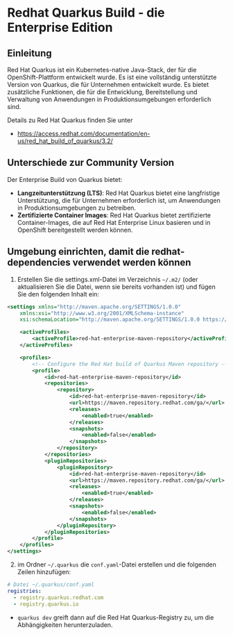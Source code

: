 # Redhat Quarkus Build - die Enterprise Edition

## Einleitung

Red Hat Quarkus ist ein Kubernetes-native Java-Stack, der für die OpenShift-Plattform entwickelt wurde. Es ist eine vollständig unterstützte Version von Quarkus, die für Unternehmen entwickelt wurde. Es bietet zusätzliche Funktionen, die für die Entwicklung, Bereitstellung und Verwaltung von Anwendungen in Produktionsumgebungen erforderlich sind.

Details zu Red Hat Quarkus finden Sie unter

* <https://access.redhat.com/documentation/en-us/red_hat_build_of_quarkus/3.2/>

## Unterschiede zur Community Version

Der Enterprise Build von Quarkus bietet:

* **Langzeitunterstützung (LTS)**: Red Hat Quarkus bietet eine langfristige Unterstützung, die für Unternehmen erforderlich ist, um Anwendungen in Produktionsumgebungen zu betreiben.
* **Zertifizierte Container Images**: Red Hat Quarkus bietet zertifizierte Container-Images, die auf Red Hat Enterprise Linux basieren und in OpenShift bereitgestellt werden können.

## Umgebung einrichten, damit die redhat-dependencies verwendet werden können

1. Erstellen Sie die settings.xml-Datei im Verzeichnis `~/.m2/` (oder aktualisieren Sie die Datei, wenn sie bereits vorhanden ist) und fügen Sie den folgenden Inhalt ein:

```xml
<settings xmlns="http://maven.apache.org/SETTINGS/1.0.0"
    xmlns:xsi="http://www.w3.org/2001/XMLSchema-instance"
    xsi:schemaLocation="http://maven.apache.org/SETTINGS/1.0.0 https://maven.apache.org/xsd/settings-1.0.0.xsd">

    <activeProfiles>
        <activeProfile>red-hat-enterprise-maven-repository</activeProfile>
    </activeProfiles>

    <profiles>
        <!-- Configure the Red Hat build of Quarkus Maven repository -->
        <profile>
            <id>red-hat-enterprise-maven-repository</id>
            <repositories>
                <repository>
                    <id>red-hat-enterprise-maven-repository</id>
                    <url>https://maven.repository.redhat.com/ga/</url>
                    <releases>
                        <enabled>true</enabled>
                    </releases>
                    <snapshots>
                        <enabled>false</enabled>
                    </snapshots>
                </repository>
            </repositories>
            <pluginRepositories>
                <pluginRepository>
                    <id>red-hat-enterprise-maven-repository</id>
                    <url>https://maven.repository.redhat.com/ga/</url>
                    <releases>
                        <enabled>true</enabled>
                    </releases>
                    <snapshots>
                        <enabled>false</enabled>
                    </snapshots>
                </pluginRepository>
            </pluginRepositories>
        </profile>
    </profiles>
</settings>
```

2. im Ordner `~/.quarkus` die `conf.yaml`-Datei erstellen und die folgenden Zeilen hinzufügen:

```yaml
# Datei ~/.quarkus/conf.yaml
registries:
  - registry.quarkus.redhat.com
  - registry.quarkus.io
```

* `quarkus dev` greift dann auf die Red Hat Quarkus-Registry zu, um die Abhängigkeiten herunterzuladen.
